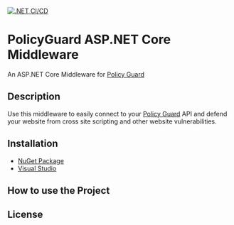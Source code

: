 [![.NET CI/CD](https://github.com/ZetaMinusOne/policyguard-net/actions/workflows/dotnet-ci.yml/badge.svg)](https://github.com/ZetaMinusOne/policyguard-net/actions/workflows/dotnet-ci.yml)

# PolicyGuard ASP.NET Core Middleware
An ASP.NET Core Middleware for [Policy Guard][1]

## Description

Use this middleware to easily connect to your [Policy Guard][1] API 
and defend your website from cross site scripting and other website vulnerabilities.

<!-- ## Table of Contents -->

## Installation
* [NuGet Package][2]
* [Visual Studio][3]

## How to use the Project

## License

[1]: https://www.policyguard.io/
[2]: https://www.nuget.org/packages/ZetaMinusOne.PolicyGuard.ASPNETCore
[3]: https://learn.microsoft.com/en-us/nuget/consume-packages/install-use-packages-visual-studio
